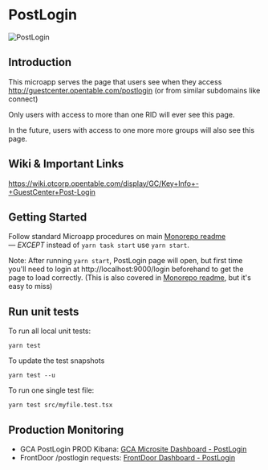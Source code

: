 # PostLogin
![PostLogin](https://i.imgur.com/TY8dtrz.png)

## Introduction
This microapp serves the page that users see when they access http://guestcenter.opentable.com/postlogin (or from similar subdomains like connect)

Only users with access to more than one RID will ever see this page.

In the future, users with access to one more more groups will also see this page.

## Wiki & Important Links
https://wiki.otcorp.opentable.com/display/GC/Key+Info+-+GuestCenter+Post-Login

## Getting Started
Follow standard Microapp procedures on main [Monorepo readme](https://github.com/opentable/gc-monorepo-admin/blob/master/README.md#1-run-this-apps-dev-server) — *EXCEPT* instead of `yarn task start` use `yarn start`.

Note: After running `yarn start`, PostLogin page will open, but first time you'll need to login at http://localhost:9000/login beforehand to get the page to load correctly. (This is also covered in [Monorepo readme](http://localhost:9000/login), but it's easy to miss)

## Run unit tests

To run all local unit tests:

```
yarn test
```

To update the test snapshots

```
yarn test --u
```

To run one single test file:

```
yarn test src/myfile.test.tsx
```

## Production Monitoring
- GCA PostLogin PROD Kibana: [GCA Microsite Dashboard - PostLogin]
- FrontDoor /postlogin requests: [FrontDoor Dashboard - PostLogin]

[GCA Microsite Dashboard - PostLogin]: http://loglov3.otenv.com/goto/ce49c62e0ccef49e4934f8bd99a868db
[FrontDoor Dashboard - PostLogin]: http://loglov3.otenv.com/goto/78c600e2cec8ac457a33c286ca4a7b73
